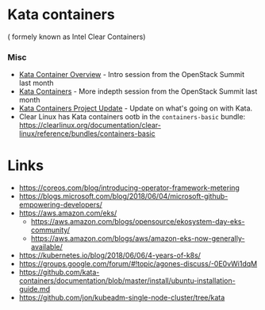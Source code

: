 # Kata containers
( formely known as Intel Clear Containers) 


### Misc 

- [Kata Container Overview](https://www.youtube.com/watch?v=-87q13IAHVE) - Intro session from the OpenStack Summit last month
- [Kata Containers](https://www.youtube.com/watch?v=vK_gdy2kdPM) - More indepth session from the OpenStack Summit last month
- [Kata Containers Project Update](https://www.youtube.com/watch?v=JyDcvlv0vQI) - Update on what's going on with Kata. 
- Clear Linux has Kata containers ootb in the `containers-basic` bundle: https://clearlinux.org/documentation/clear-linux/reference/bundles/containers-basic


# Links

 - https://coreos.com/blog/introducing-operator-framework-metering
 - https://blogs.microsoft.com/blog/2018/06/04/microsoft-github-empowering-developers/
 - https://aws.amazon.com/eks/
     - https://aws.amazon.com/blogs/opensource/ekosystem-day-eks-community/
     - https://aws.amazon.com/blogs/aws/amazon-eks-now-generally-available/
 - https://kubernetes.io/blog/2018/06/06/4-years-of-k8s/
 - https://groups.google.com/forum/#!topic/agones-discuss/-0E0vWi1dqM
 - https://github.com/kata-containers/documentation/blob/master/install/ubuntu-installation-guide.md
 - https://github.com/jon/kubeadm-single-node-cluster/tree/kata
